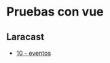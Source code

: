 # Pruebas con vue

## Laracast

- [10 - eventos](https://laracasts.com/series/learn-vue-2-step-by-step/episodes/10)